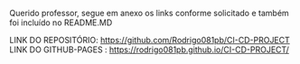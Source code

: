 Querido professor, segue em anexo os links conforme solicitado e também foi incluído no README.MD

LINK DO REPOSITÓRIO: https://github.com/Rodrigo081pb/CI-CD-PROJECT
LINK DO GITHUB-PAGES : https://rodrigo081pb.github.io/CI-CD-PROJECT/ 